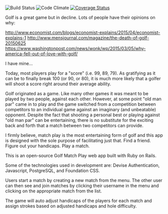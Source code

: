 ![Build Status](https://codeship.com/projects/93141260-e8b8-0133-1109-0a601490f276/status?branch=master)
![Code Climate](https://codeclimate.com/github/evanlouden/breakable_toy.png)
[![Coverage Status](https://coveralls.io/repos/github/evanlouden/breakable_toy/badge.svg?branch=master)](https://coveralls.io/github/evanlouden/breakable_toy?branch=master)

Golf is a great game but in decline. Lots of people have their opinions on why:

http://www.economist.com/blogs/economist-explains/2015/04/economist-explains-1
http://www.mensjournal.com/magazine/the-death-of-golf-20150625
https://www.washingtonpost.com/news/wonk/wp/2015/03/05/why-america-fell-out-of-love-with-golf/

I have mine...

Today, most players play for a "score" (i.e. 99, 89, 79). As gratifying as it can be to finally break 100 (or 90, or 80), it is much more likely that a golfer will shoot a score right around their average ability.

Golf originated as a game. Like many other games it was meant to be played by two people, against each other. However, at some point "old man par" came in to play and the game switched from a competition between competitors to an individual game against an imaginary (and unbeatable) opponent. Despite the fact that shooting a personal best or playing against "old man par" can be entertaining, there is no substitute for the exciting back and forth that a match between two competitors can provide.

I firmly believe, match play is the most entertaining form of golf and this app is designed with the sole purpose of facilitating just that. Find a friend. Figure out your handicaps. Play a match.

This is an open-source Golf Match Play web app built with Ruby on Rails.

Some of the technologies used in development are: Devise Authentication, Javascript, PostgreSQL, and Foundation CSS.

Users start a match by creating a new match from the menu. The other user can then see and join matches by clicking their username in the menu and clicking on the appropriate match from the list.

The game will auto adjust handicaps of the players for each match and assign strokes based on adjusted handicaps and hole difficulty.
